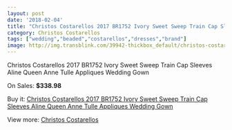 ```yaml
---
layout: post
date: '2018-02-04'
title: "Christos Costarellos 2017 BR1752 Ivory Sweet Sweep Train Cap Sleeves Aline Queen Anne Tulle Appliques Wedding Gown"
category: Christos Costarellos
tags: ["wedding","beaded","costarellos","dresses","brand"]
image: http://img.transblink.com/39942-thickbox_default/christos-costarellos-2017-br1752-ivory-sweet-sweep-train-cap-sleeves-aline-queen-anne-tulle-appliques-wedding-gown.jpg
---
```

Christos Costarellos 2017 BR1752 Ivory Sweet Sweep Train Cap Sleeves Aline Queen Anne Tulle Appliques Wedding Gown

On Sales: **$338.98**
<a href="https://www.transblink.com/en/christos-costarellos/12463-christos-costarellos-2017-br1752-ivory-sweet-sweep-train-cap-sleeves-aline-queen-anne-tulle-appliques-wedding-gown.html"><amp-img layout="responsive" width="600" height="600" src="//img.transblink.com/39942-thickbox_default/christos-costarellos-2017-br1752-ivory-sweet-sweep-train-cap-sleeves-aline-queen-anne-tulle-appliques-wedding-gown.jpg" alt="Christos Costarellos 2017 BR1752 Ivory Sweet Sweep Train Cap Sleeves Aline Queen Anne Tulle Appliques Wedding Gown 0" /></a>
<a href="https://www.transblink.com/en/christos-costarellos/12463-christos-costarellos-2017-br1752-ivory-sweet-sweep-train-cap-sleeves-aline-queen-anne-tulle-appliques-wedding-gown.html"><amp-img layout="responsive" width="600" height="600" src="//img.transblink.com/39944-thickbox_default/christos-costarellos-2017-br1752-ivory-sweet-sweep-train-cap-sleeves-aline-queen-anne-tulle-appliques-wedding-gown.jpg" alt="Christos Costarellos 2017 BR1752 Ivory Sweet Sweep Train Cap Sleeves Aline Queen Anne Tulle Appliques Wedding Gown 1" /></a>
<a href="https://www.transblink.com/en/christos-costarellos/12463-christos-costarellos-2017-br1752-ivory-sweet-sweep-train-cap-sleeves-aline-queen-anne-tulle-appliques-wedding-gown.html"><amp-img layout="responsive" width="600" height="600" src="//img.transblink.com/39943-thickbox_default/christos-costarellos-2017-br1752-ivory-sweet-sweep-train-cap-sleeves-aline-queen-anne-tulle-appliques-wedding-gown.jpg" alt="Christos Costarellos 2017 BR1752 Ivory Sweet Sweep Train Cap Sleeves Aline Queen Anne Tulle Appliques Wedding Gown 2" /></a>

Buy it: [Christos Costarellos 2017 BR1752 Ivory Sweet Sweep Train Cap Sleeves Aline Queen Anne Tulle Appliques Wedding Gown](https://www.transblink.com/en/christos-costarellos/12463-christos-costarellos-2017-br1752-ivory-sweet-sweep-train-cap-sleeves-aline-queen-anne-tulle-appliques-wedding-gown.html "Christos Costarellos 2017 BR1752 Ivory Sweet Sweep Train Cap Sleeves Aline Queen Anne Tulle Appliques Wedding Gown")

View more: [Christos Costarellos](https://www.transblink.com/en/79-christos-costarellos "Christos Costarellos")